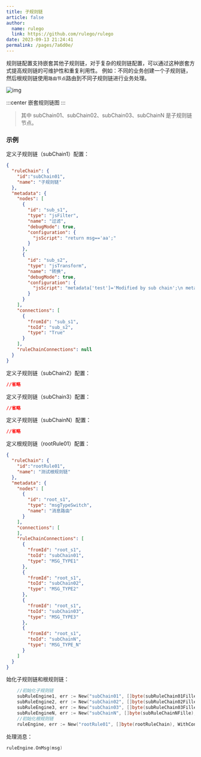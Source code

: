 ```yaml
---
title: 子规则链
article: false
author: 
  name: rulego
  link: https://github.com/rulego/rulego
date: 2023-09-13 21:24:41
permalink: /pages/7a6d0e/
---
```


规则链配置支持嵌套其他子规则链，对于复杂的规则链配置，可以通过这种嵌套方式提高规则链的可维护性和重复利用性。
例如：不同的业务创建一个子规则链，然后根规则链使用`路由节点`路由到不同子规则链进行业务处理。

![img](/img/chain/sub_chain.png)

:::center
嵌套规则链图
:::

>其中 subChain01、subChain02、subChain03、subChainN 是子规则链节点。

### 示例

定义子规则链（subChain1）配置：
```json
{
  "ruleChain": {
    "id":"subChain01",
    "name": "子规则链"
  },
  "metadata": {
    "nodes": [
      {
        "id": "sub_s1",
        "type": "jsFilter",
        "name": "过滤",
        "debugMode": true,
        "configuration": {
          "jsScript": "return msg=='aa';"
        }
      },
      {
        "id": "sub_s2",
        "type": "jsTransform",
        "name": "转换",
        "debugMode": true,
        "configuration": {
          "jsScript": "metadata['test']='Modified by sub chain';\n metadata['index']=52;\n msgType='TEST_MSG_TYPE2';var msg2={};\n  msg2['bb']=22\n return {'msg':msg2,'metadata':metadata,'msgType':msgType};"
        }
      }
    ],
    "connections": [
      {
        "fromId": "sub_s1",
        "toId": "sub_s2",
        "type": "True"
      }
    ],
    "ruleChainConnections": null
  }
}
```

定义子规则链（subChain2）配置：
```json
//省略
```

定义子规则链（subChain3）配置：
```json
//省略
```

定义子规则链（subChainN）配置：
```json
//省略
```

定义根规则链（rootRule01）配置：
```json
{
  "ruleChain": {
    "id":"rootRule01",
    "name": "测试根规则链"
  },
  "metadata": {
    "nodes": [
      {
        "id": "root_s1",
        "type": "msgTypeSwitch",
        "name": "消息路由"
      }
    ],
    "connections": [
    ],
    "ruleChainConnections": [
      {
        "fromId": "root_s1",
        "toId": "subChain01",
        "type": "MSG_TYPE1"
      },
      {
        "fromId": "root_s1",
        "toId": "subChain02",
        "type": "MSG_TYPE2"
      },
      {
        "fromId": "root_s1",
        "toId": "subChain03",
        "type": "MSG_TYPE3"
      },
      {
        "fromId": "root_s1",
        "toId": "subChainN",
        "type": "MSG_TYPE_N"
      }
    ]
  }
}
```

始化子规则链和根规则链：
```go
    //初始化子规则链
	subRuleEngine1, err := New("subChain01", []byte(subRuleChain01Fille), WithConfig(config))
	subRuleEngine2, err := New("subChain02", []byte(subRuleChain02Fille), WithConfig(config))
	subRuleEngine3, err := New("subChain03", []byte(subRuleChain03Fille), WithConfig(config))
	subRuleEngineN, err := New("subChainN", []byte(subRuleChainNFille), WithConfig(config))
	//初始化根规则链
	ruleEngine, err := New("rootRule01", []byte(rootRuleChain), WithConfig(config))
```

处理消息：
```go
ruleEngine.OnMsg(msg)
```
